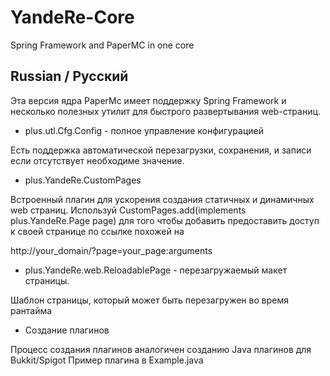 # YandeRe-Core
Spring Framework and PaperMC in one core
## Russian / Русский

Эта версия ядра PaperMc имеет поддержку Spring Framework
и несколько полезных утилит для быстрого развертывания web-страниц.

- plus.utl.Cfg.Config - полное управление конфигурацией

Есть поддержка автоматической перезагрузки, сохранения,
и записи если отсутствует необходиме значение.

- plus.YandeRe.CustomPages

Встроенный плагин для ускорения создания статичных и динамичных web страниц.
Используй CustomPages.add(implements plus.YandeRe.Page page) для того чтобы добавить
предоставить доступ к своей странице по ссылке похожей на

http://your_domain/?page=your_page:arguments

- plus.YandeRe.web.ReloadablePage - перезагружаемый макет страницы.

Шаблон страницы, который может быть перезагружен во время рантайма

- Создание плагинов

Процесс создания плагинов аналогичен созданию Java плагинов для Bukkit/Spigot
Пример плагина в Example.java
